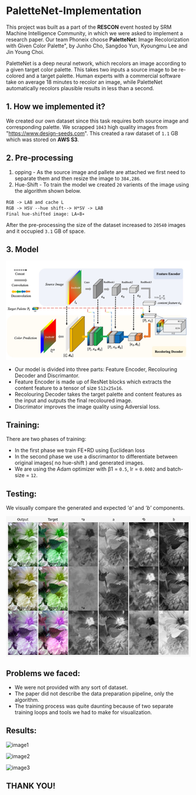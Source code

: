 # PaletteNet-Implementation

This project was built as a part of the **RESCON** event hosted by SRM Machine Intelligence Community, in which we were asked to implement a research paper. Our team Phoneix choose **PaletteNet**: Image Recolorization with Given Color Palette", by Junho Cho, Sangdoo Yun, Kyoungmu Lee and Jin Young Choi.

PaletteNet is a deep neural network, which recolors an image according to a given target color palette. This takes two inputs a source image to be re-colored and a target palette. Human experts with a commercial software take on average 18 minutes to recolor an image, while PaletteNet automatically recolors plausible results in less than a second.

## 1. How we implemented it?
We created our own dataset since this task requires both source image and corresponding palette. We scrapped `1043` high quality images from "https://www.design-seeds.com". This created a raw dataset of `1.1` GB which was stored on **AWS S3**.

## 2. Pre-processing
1. opping - As the source image and pallete are attached we first need to separate them and then resize the image to `384,286`.
2. Hue-Shift - To train the model we created `20` varients of the image using the algorithm shown below. 
```
RGB -> LAB and cache L 
RGB -> HSV --hue shift--> H*SV -> LAB
Final hue-shifted image: LA∗B∗
```
After the pre-processing the size of the dataset increased to `20540` images and it occupied `3.1` GB of space.

## 3. Model
![image](Images/PalletNet.jpeg)
* Our model is divided into three parts: Feature Encoder, Recolouring Decoder and Discrimantor.
* Feature Encoder is made up of ResNet blocks which extracts the content feature to a tensor of size `512x25x16`. 
* Recolouring Decoder takes the target palette and content features as the input and outputs the final recoloured image.
* Discrimator improves the image quality using Adversial loss.

## Training:

There are two phases of training:
* In the first phase we train FE+RD using Euclidean loss
* In the second phase we use a discrimantor to differentiate between original images( no hue-shift ) and generated images. 
* We are using the Adam optimizer with β1 = `0.5`, lr = `0.0002` and batch-size = `12`.

## Testing:

We visually compare the generated and expected *'a'* and *'b'* components. 



![image](Images/Testing_Image.jpeg)


## Problems we faced:
* We were not provided with any sort of dataset.
* The paper did not describe the data preparation pipeline, only the algorithm.
* The training process was quite daunting because of two separate training loops and tools we had to make for visualization.

## Results:


![image1](/Gallery/ChatBot.png)

![image2](/Gallery/ChatBot.png)

![image3](/Gallery/ChatBot.png)



## THANK YOU!
